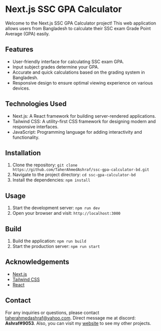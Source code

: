# Next.js SSC GPA Calculator

Welcome to the Next.js SSC GPA Calculator project! This web application allows users from Bangladesh to calculate their SSC exam Grade Point Average (GPA) easily.

## Features

- User-friendly interface for calculating SSC exam GPA.
- Input subject grades determine your GPA.
- Accurate and quick calculations based on the grading system in Bangladesh.
- Responsive design to ensure optimal viewing experience on various devices.

## Technologies Used

- Next.js: A React framework for building server-rendered applications.
- Tailwind CSS: A utility-first CSS framework for designing modern and responsive interfaces.
- JavaScript: Programming language for adding interactivity and functionality.

## Installation

1. Clone the repository: `git clone https://github.com/TaherAhmedAshraf/ssc-gpa-calculator-bd.git`
2. Navigate to the project directory: `cd ssc-gpa-calculator-bd`
3. Install the dependencies: `npm install`

## Usage

1. Start the development server: `npm run dev`
2. Open your browser and visit: `http://localhost:3000`

## Build

1. Build the application: `npm run build`
2. Start the production server: `npm run start`

<!-- ## License

This project is licensed under the [MIT License](https://opensource.org/licenses/MIT). -->

## Acknowledgements

- [Next.js](https://nextjs.org/)
- [Tailwind CSS](https://tailwindcss.com/)
- [React](https://reactjs.org/)

## Contact

For any inquiries or questions, please contact [taherahmedashraf@yahoo.com](mailto:taherahmedashraf@yahoo.com).
Direct message me at discord: **Ashraf#9053**.
Also, you can visit my [website](https://www.taherahmedashraf.com/) to see my other projects.
